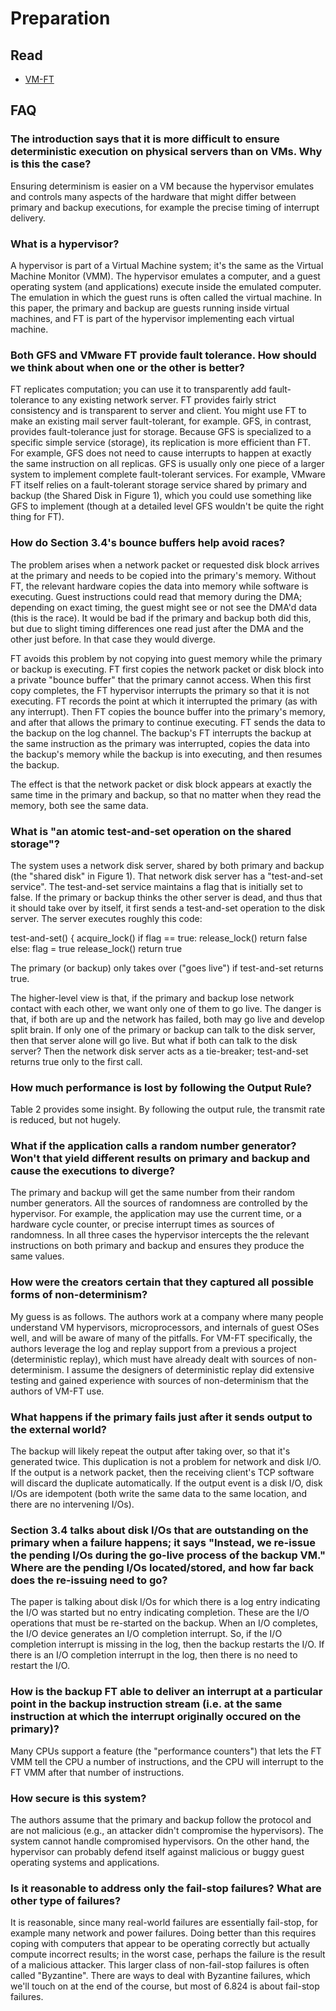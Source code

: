 # Preparation

## Read

* [VM-FT](../papers/wm-ft.pdf)

## FAQ

### The introduction says that it is more difficult to ensure deterministic execution on physical servers than on VMs. Why is this the case?

Ensuring determinism is easier on a VM because the hypervisor
emulates and controls many aspects of the hardware that might differ
between primary and backup executions, for example the precise timing
of interrupt delivery.

### What is a hypervisor?

A hypervisor is part of a Virtual Machine system; it's the same as
the Virtual Machine Monitor (VMM). The hypervisor emulates a computer,
and a guest operating system (and applications) execute inside the
emulated computer. The emulation in which the guest runs is often
called the virtual machine. In this paper, the primary and backup are
guests running inside virtual machines, and FT is part of the
hypervisor implementing each virtual machine.

### Both GFS and VMware FT provide fault tolerance. How should we think about when one or the other is better?

FT replicates computation; you can use it to transparently add
fault-tolerance to any existing network server. FT provides fairly
strict consistency and is transparent to server and client. You might
use FT to make an existing mail server fault-tolerant, for example.
GFS, in contrast, provides fault-tolerance just for storage. Because
GFS is specialized to a specific simple service (storage), its
replication is more efficient than FT. For example, GFS does not need
to cause interrupts to happen at exactly the same instruction on all
replicas. GFS is usually only one piece of a larger system to
implement complete fault-tolerant services. For example, VMware FT
itself relies on a fault-tolerant storage service shared by primary
and backup (the Shared Disk in Figure 1), which you could use
something like GFS to implement (though at a detailed level GFS
wouldn't be quite the right thing for FT).

### How do Section 3.4's bounce buffers help avoid races?

The problem arises when a network packet or requested disk block
arrives at the primary and needs to be copied into the primary's memory.
Without FT, the relevant hardware copies the data into memory while
software is executing. Guest instructions could read that memory
during the DMA; depending on exact timing, the guest might see or not
see the DMA'd data (this is the race). It would be bad if the primary
and backup both did this, but due to slight timing differences one
read just after the DMA and the other just before. In that case they
would diverge.

FT avoids this problem by not copying into guest memory while the
primary or backup is executing. FT first copies the network packet or
disk block into a private "bounce buffer" that the primary cannot
access. When this first copy completes, the FT hypervisor interrupts
the primary so that it is not executing. FT records the point at which
it interrupted the primary (as with any interrupt). Then FT copies the
bounce buffer into the primary's memory, and after that allows the
primary to continue executing. FT sends the data to the backup on the
log channel. The backup's FT interrupts the backup at the same
instruction as the primary was interrupted, copies the data into the
backup's memory while the backup is into executing, and then resumes
the backup.

The effect is that the network packet or disk block appears at exactly
the same time in the primary and backup, so that no matter when they
read the memory, both see the same data.

### What is "an atomic test-and-set operation on the shared storage"?

The system uses a network disk server, shared by both primary and backup
(the "shared disk" in Figure 1). That network disk server has a
"test-and-set service". The test-and-set service maintains a flag that
is initially set to false. If the primary or backup thinks the other
server is dead, and thus that it should take over by itself, it first
sends a test-and-set operation to the disk server. The server executes
roughly this code:

  test-and-set() {
    acquire_lock()
    if flag == true:
      release_lock()
      return false
    else:
      flag = true
      release_lock()
      return true

The primary (or backup) only takes over ("goes live") if test-and-set
returns true.

The higher-level view is that, if the primary and backup lose network
contact with each other, we want only one of them to go live. The danger
is that, if both are up and the network has failed, both may go live and
develop split brain. If only one of the primary or backup can talk to
the disk server, then that server alone will go live. But what if both
can talk to the disk server? Then the network disk server acts as a
tie-breaker; test-and-set returns true only to the first call.

### How much performance is lost by following the Output Rule?

Table 2 provides some insight. By following the output rule, the
transmit rate is reduced, but not hugely.

### What if the application calls a random number generator? Won't that yield different results on primary and backup and cause the executions to diverge?

The primary and backup will get the same number from their random
number generators. All the sources of randomness are controlled by the
hypervisor. For example, the application may use the current time, or
a hardware cycle counter, or precise interrupt times as sources of
randomness. In all three cases the hypervisor intercepts the the
relevant instructions on both primary and backup and ensures they
produce the same values.

### How were the creators certain that they captured all possible forms of non-determinism?

My guess is as follows. The authors work at a company where many
people understand VM hypervisors, microprocessors, and internals of guest
OSes well, and will be aware of many of the pitfalls. For VM-FT
specifically, the authors leverage the log and replay support from a
previous a project (deterministic replay), which must have already
dealt with sources of non-determinism. I assume the designers of
deterministic replay did extensive testing and gained experience
with sources of non-determinism that the authors of VM-FT use.

### What happens if the primary fails just after it sends output to the external world?

The backup will likely repeat the output after taking over, so that
it's generated twice. This duplication is not a problem for network
and disk I/O. If the output is a network packet, then the receiving
client's TCP software will discard the duplicate automatically. If the
output event is a disk I/O, disk I/Os are idempotent (both write the
same data to the same location, and there are no intervening I/Os).

### Section 3.4 talks about disk I/Os that are outstanding on the primary when a failure happens; it says "Instead, we re-issue the pending I/Os during the go-live process of the backup VM." Where are the pending I/Os located/stored, and how far back does the re-issuing need to go?

The paper is talking about disk I/Os for which there is a log entry
indicating the I/O was started but no entry indicating completion.
These are the I/O operations that must be re-started on the backup.
When an I/O completes, the I/O device generates an I/O completion
interrupt. So, if the I/O completion interrupt is missing in the log,
then the backup restarts the I/O. If there is an I/O completion
interrupt in the log, then there is no need to restart the I/O.

### How is the backup FT able to deliver an interrupt at a particular point in the backup instruction stream (i.e. at the same instruction at which the interrupt originally occured on the primary)?

Many CPUs support a feature (the "performance counters") that
lets the FT VMM tell the CPU a number of instructions, and the CPU
will interrupt to the FT VMM after that number of instructions.

### How secure is this system?

The authors assume that the primary and backup follow the protocol
and are not malicious (e.g., an attacker didn't compromise the
hypervisors). The system cannot handle compromised hypervisors. On the
other hand, the hypervisor can probably defend itself against
malicious or buggy guest operating systems and applications.

### Is it reasonable to address only the fail-stop failures? What are other type of failures?

It is reasonable, since many real-world failures are essentially
fail-stop, for example many network and power failures. Doing better
than this requires coping with computers that appear to be operating
correctly but actually compute incorrect results; in the worst case,
perhaps the failure is the result of a malicious attacker. This larger
class of non-fail-stop failures is often called "Byzantine". There are
ways to deal with Byzantine failures, which we'll touch on at the end
of the course, but most of 6.824 is about fail-stop failures.
